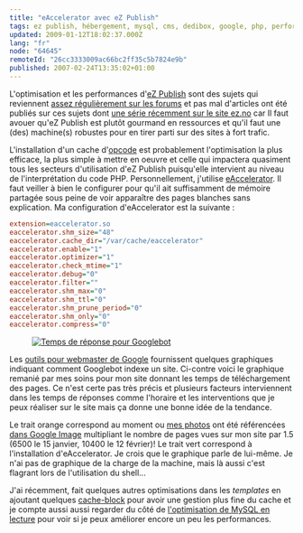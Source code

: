 ```yaml
---
title: "eAccelerator avec eZ Publish"
tags: ez publish, hébergement, mysql, cms, dedibox, google, php, performances
updated: 2009-01-12T18:02:37.000Z
lang: "fr"
node: "64645"
remoteId: "26cc3333009ac66bc2ff35c5b7824e9b"
published: 2007-02-24T13:35:02+01:00
---
```


L'optimisation et les performances d'[eZ Publish](/tag/ez-publish) sont des
sujets qui reviennent [assez régulièrement sur les
forums](http://ez.no/community/forum/general/ez_publish_performance_optimisation_faq)
et pas mal d'articles ont été publiés sur ces sujets dont [une série récemment
sur le site
ez.no](http://ez.no/community/articles/ez_publish_performance_optimization_part_3_of_3_practical_cache_and_template_solutions)
car Il faut avouer qu'eZ Publish est plutôt gourmand en ressources et qu'il faut
une (des) machine(s) robustes pour en tirer parti sur des sites à fort trafic.


L'installation d'un cache d'[opcode](http://fr.wikipedia.org/wiki/Opcode) est
probablement l'optimisation la plus efficace, la plus simple à mettre en oeuvre
et celle qui impactera quasiment tous les secteurs d'utilisation d'eZ Publish
puisqu'elle intervient au niveau de l'interprétation du code PHP.
Personnellement, j'utilise [eAccelerator](http://www.eaccelerator.net/). Il faut veiller
à bien le configurer pour qu'il ait suffisamment de mémoire partagée sous peine
de voir apparaître des pages blanches sans explication. Ma configuration
d'eAccelerator est la suivante :

``` ini
extension=eaccelerator.so
eaccelerator.shm_size="48"
eaccelerator.cache_dir="/var/cache/eaccelerator"
eaccelerator.enable="1"
eaccelerator.optimizer="1"
eaccelerator.check_mtime="1"
eaccelerator.debug="0"
eaccelerator.filter=""
eaccelerator.shm_max="0"
eaccelerator.shm_ttl="0"
eaccelerator.shm_prune_period="0"
eaccelerator.shm_only="0"
eaccelerator.compress="0"
```

<figure class="object-left"><a href="/images/temps-de-reponse-pour-googlebot.png"><img loading="lazy" src="/images//temps-de-reponse-pour-googlebot.png" alt="Temps de réponse pour Googlebot">
</a></figure>


Les [outils pour webmaster de Google](http://www.google.com/webmasters/sitemaps/?hl=fr) fournissent quelques graphiques indiquant comment Googlebot indexe un site. Ci-contre voici le graphique remanié par mes soins pour mon site donnant les temps de téléchargement des pages. Ce n'est certe pas très précis et plusieurs facteurs interviennent dans les temps de réponses comme l'horaire et les interventions que je peux réaliser sur le site mais ça donne une bonne idée de la tendance.


Le trait orange correspond au moment ou [mes photos](http://photos.pwet.fr) ont
été référencées [dans Google
Image](http://images.google.fr/images?hl=fr&amp;q=site:pwet.fr&amp;btnG=Recherche%20d)
multipliant le nombre de pages vues sur mon site par 1.5 (6500 le 15 janvier,
10400 le 12 février)! Le trait vert correspond à l'installation d'eAccelerator.
Je crois que le graphique parle de lui-même. Je n'ai pas de graphique de la
charge de la machine, mais là aussi c'est flagrant lors de l'utilisation du
shell...


J'ai récemment, fait quelques autres optimisations dans les *templates* en
ajoutant quelques
[cache-block](http://ez.no/doc/ez_publish/technical_manual/3_8/reference/template_functions/miscellaneous/cache_block)
pour avoir une gestion plus fine du cache et je compte aussi aussi regarder du
côté de [l'optimisation de MySQL en
lecture](http://ez.no/community/articles/tuning_mysql_for_ez_publish/optimizing_for_read_performance)
pour voir si je peux améliorer encore un peu les performances.

